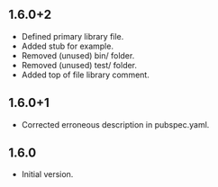 ## 1.6.0+2
- Defined primary library file.
- Added stub for example.
- Removed (unused) bin/ folder. 
- Removed (unused) test/ folder.
- Added top of file library comment.

## 1.6.0+1
- Corrected erroneous description in pubspec.yaml.

## 1.6.0
- Initial version.
